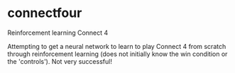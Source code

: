 # connectfour
Reinforcement learning Connect 4

Attempting to get a neural network to learn to play Connect 4 from scratch through reinforcement learning (does not initially know the win condition or the 'controls'). Not very successful!
